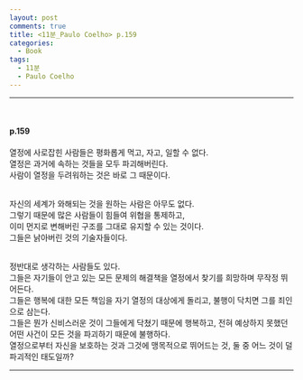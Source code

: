 ```yaml
---
layout: post
comments: true
title: <11분_Paulo Coelho> p.159
categories: 
  - Book
tags:
  - 11분
  - Paulo Coelho
---
```

<hr><br>
<h4>p.159</h4>
열정에 사로잡힌 사람들은 평화롭게 먹고, 자고, 일할 수 없다.<br>
열정은 과거에 속하는 것들을 모두 파괴해버린다.<br>
사람이 열정을 두려워하는 것은 바로 그 때문이다.<br><br>

자신의 세계가 와해되는 것을 원하는 사람은 아무도 없다.<br>
그렇기 때문에 많은 사람들이 힘들여 위협을 통제하고, <br>
이미 먼지로 변해버린 구조를 그대로 유지할 수 있는 것이다.<br>
그들은 낡아버린 것의 기술자들이다.<br><br>

정반대로 생각하는 사람들도 있다.<br>
그들은 자기들이 안고 있는 모든 문제의 해결책을 열정에서 찾기를 희망하며 무작정 뛰어든다.<br>
그들은 행복에 대한 모든 책임을 자기 열정의 대상에게 돌리고, 불행이 닥치면 그를 죄인으로 삼는다.<br>
그들은 뭔가 신비스러운 것이 그들에게 닥쳤기 때문에 행복하고, 전혀 예상하지 못했던 어떤 사건이 모든 것을 파괴하기 때문에 불행하다.<br>
열정으로부터 자신을 보호하는 것과 그것에 맹목적으로 뛰어드는 것, 둘 중 어느 것이 덜 파괴적인 태도일까?<br>
<hr><br>
